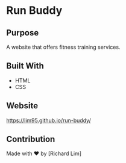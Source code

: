 # Run Buddy

## Purpose
A website that offers fitness training services.

## Built With
* HTML
* CSS

## Website
https://lim95.github.io/run-buddy/

## Contribution
Made with ❤️ by [Richard Lim]

